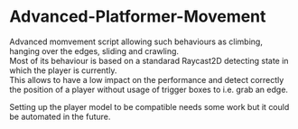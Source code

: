 # Advanced-Platformer-Movement
 Advanced momvement script allowing such behaviours as climbing, hanging over the edges, sliding and crawling.  
 Most of its behaviour is based on a standarad Raycast2D detecting state in which the player is currently.  
 This allows to have a low impact on the performance and detect correctly the position of a player without usage of trigger boxes to i.e. grab an edge.  
   
 Setting up the player model to be compatible needs some work but it could be automated in the future.

